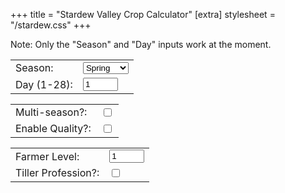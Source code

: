 +++
title = "Stardew Valley Crop Calculator"
[extra]
stylesheet = "/stardew.css"
+++

<script src="/crops.js" async></script>

Note: Only the "Season" and "Day" inputs work at the moment.

<div id="input-panel" class="rounded-box">
<table>
  <tr>
    <td><label for="season">Season:</label></td>
    <td>
      <select id="season" name="season">
        <option value="spring">Spring</option>
        <option value="summer">Summer</option>
        <option value="fall">Fall</option>
        <option value="winter">Winter</option>
      </select>
    </td>
  </tr>
  <tr>
    <td><label for="day">Day (1-28):</label></td>
    <td><input type="number" id="day" name="day" min="1" max="28" value="1"/></td>
  </tr>
</table>
<table>
  <tr>
    <td><label for="multiseason">Multi-season?:</label></td>
    <td><input type="checkbox" id="multiseason" name="multiseason"/></td>
  </tr>
  <tr>
    <td><label for="quality">Enable Quality?:</label></td>
    <td><input type="checkbox" id="quality" name="quality"/></td>
  </tr>
</table>
<table>
  <tr>
    <td><label for="farmer_level">Farmer Level:</label></td>
    <td><input type="number" id="farmer_level" name="farmer_level" min="1" max="10" value="1"/></td>
  </tr>
  <tr>
    <td><label for="tiller">Tiller Profession?:</label></td>
    <td><input type="checkbox" id="tiller" name="tiller"/></td>
  </tr>
</table>
</div>

<div class="rounded-box">
<table id="crop-table" class="sortable"></table>
</div>